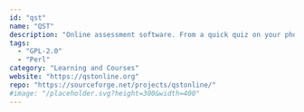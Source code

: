 ```yaml
---
id: "qst"
name: "QST"
description: "Online assessment software. From a quick quiz on your phone to large scale, high stakes, proctored desktop testing, easy, secure and economical."
tags:
  - "GPL-2.0"
  - "Perl"
category: "Learning and Courses"
website: "https://qstonline.org"
repo: "https://sourceforge.net/projects/qstonline/"
#image: "/placeholder.svg?height=300&width=400"
---
```


